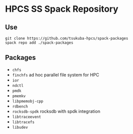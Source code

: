 # HPCS SS Spack Repository

## Use

```
git clone https://github.com/tsukuba-hpcs/spack-packages
spack repo add ./spack-packages
```

## Packages

- `chfs`
- `finchfs` ad hoc parallel file system for HPC
- `ior`
- `ndctl`
- `pmdk`
- `pmemkv`
- `libpmemobj-cpp`
- `rdbench`
- `rocksdb-spdk` rocksdb with spdk integration
- `libtraceevent`
- `libtracefs`
- `libudev`
